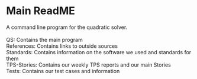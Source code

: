 # Main ReadME

A command line program for the quadratic solver.\
\
QS: Contains the main program\
References: Contains links to outside sources\
Standards: Contains information on the software we used and standards for them\
TPS-Stories: Contains our weekly TPS reports and our main Stories\
Tests: Contains our test cases and information
